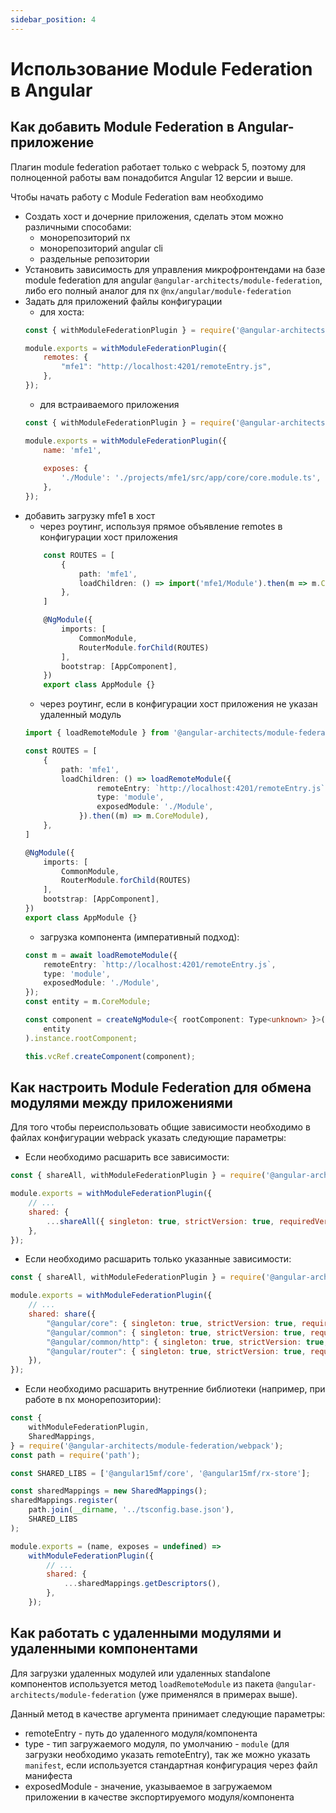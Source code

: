 ```yaml
---
sidebar_position: 4
---
```


# Использование Module Federation в Angular

## Как добавить Module Federation в Angular-приложение

Плагин module federation работает только c webpack 5, поэтому для полноценной работы
вам понадобится Angular 12 версии и выше.

Чтобы начать работу с Module Federation вам необходимо

- Создать хост и дочерние приложения, сделать этом можно различными способами:
    - монорепозиторий nx
    - монорепозиторий angular cli
    - раздельные репозитории
- Установить зависимость для управления микрофронтендами на базе module federation для angular
  `@angular-architects/module-federation`, либо его полный аналог для nx `@nx/angular/module-federation`
- Задать для приложений файлы конфигурации
    - для хоста:
    ```javascript
    const { withModuleFederationPlugin } = require('@angular-architects/module-federation/webpack');
    
    module.exports = withModuleFederationPlugin({
        remotes: {
            "mfe1": "http://localhost:4201/remoteEntry.js",
        },
    });
    ```
    - для встраиваемого приложения
    ```javascript
    const { withModuleFederationPlugin } = require('@angular-architects/module-federation/webpack');
    
    module.exports = withModuleFederationPlugin({
        name: 'mfe1',
        
        exposes: {
            './Module': './projects/mfe1/src/app/core/core.module.ts',
        },
    });
    ```
- добавить загрузку mfe1 в хост
    - через роутинг, используя прямое объявление remotes в конфигурации хост приложения
    ```ts
        const ROUTES = [
            {
                path: 'mfe1',
                loadChildren: () => import('mfe1/Module').then(m => m.CoreModule)
            },
        ]
    
        @NgModule({
            imports: [
                CommonModule,
                RouterModule.forChild(ROUTES)
            ],
            bootstrap: [AppComponent],
        })
        export class AppModule {}
    ```
    - через роутинг, если в конфигурации хост приложения не указан удаленный модуль
    ```ts
    import { loadRemoteModule } from '@angular-architects/module-federation';
 
    const ROUTES = [
        {
            path: 'mfe1',
            loadChildren: () => loadRemoteModule({
                    remoteEntry: `http://localhost:4201/remoteEntry.js`,
                    type: 'module',
                    exposedModule: './Module',
                }).then((m) => m.CoreModule),
        },
    ]
    
    @NgModule({
        imports: [
            CommonModule,
            RouterModule.forChild(ROUTES)
        ],
        bootstrap: [AppComponent],
    })
    export class AppModule {}
    ```
    - загрузка компонента (императивный подход):
    ```ts
    const m = await loadRemoteModule({
        remoteEntry: `http://localhost:4201/remoteEntry.js`,
        type: 'module',
        exposedModule: './Module',
    });
    const entity = m.CoreModule;
    
    const component = createNgModule<{ rootComponent: Type<unknown> }>(
        entity
    ).instance.rootComponent;
    
    this.vcRef.createComponent(component);
    ```

## Как настроить Module Federation для обмена модулями между приложениями
Для того чтобы переиспользовать общие зависимости необходимо
в файлах конфигурации webpack указать следующие параметры:

- Если необходимо расшарить все зависимости:
```javascript
const { shareAll, withModuleFederationPlugin } = require('@angular-architects/module-federation/webpack');

module.exports = withModuleFederationPlugin({
    // ...
    shared: {
        ...shareAll({ singleton: true, strictVersion: true, requiredVersion: 'auto' }),
    },
});
```

- Если необходимо расшарить только указанные зависимости:
```javascript
const { shareAll, withModuleFederationPlugin } = require('@angular-architects/module-federation/webpack');

module.exports = withModuleFederationPlugin({
    // ...
    shared: share({
        "@angular/core": { singleton: true, strictVersion: true, requiredVersion: 'auto' },
        "@angular/common": { singleton: true, strictVersion: true, requiredVersion: 'auto' },
        "@angular/common/http": { singleton: true, strictVersion: true, requiredVersion: 'auto' },
        "@angular/router": { singleton: true, strictVersion: true, requiredVersion: 'auto' },
    }),
});
```

- Если необходимо расшарить внутренние библиотеки (например, при работе в nx монорепозитории):
```javascript
const {
    withModuleFederationPlugin,
    SharedMappings,
} = require('@angular-architects/module-federation/webpack');
const path = require('path');

const SHARED_LIBS = ['@angular15mf/core', '@angular15mf/rx-store'];

const sharedMappings = new SharedMappings();
sharedMappings.register(
    path.join(__dirname, '../tsconfig.base.json'),
    SHARED_LIBS
);

module.exports = (name, exposes = undefined) =>
    withModuleFederationPlugin({
        // ...
        shared: {
            ...sharedMappings.getDescriptors(),
        },
    });
```

## Как работать с удаленными модулями и удаленными компонентами

Для загрузки удаленных модулей или удаленных standalone компонентов используется метод `loadRemoteModule`
из пакета `@angular-architects/module-federation` (уже применялся в примерах выше).

Данный метод в качестве аргумента принимает следующие параметры:
- remoteEntry - путь до удаленного модуля/компонента
- type - тип загружаемого модуля, по умолчанию - `module` (для загрузки необходимо указать remoteEntry),
так же можно указать `manifest`, если используется стандартная конфигурация через файл манифеста
- exposedModule - значение, указываемое в загружаемом приложении в качестве экспортируемого модуля/компонента




